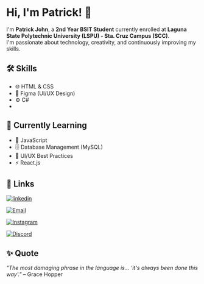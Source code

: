 # Hi, I'm Patrick! 👋
  I'm **Patrick John**, a **2nd Year BSIT Student** currently enrolled at **Laguna State Polytechnic University (LSPU) - Sta. Cruz Campus (SCC)**.  
  I'm passionate about technology, creativity, and continuously improving my skills.  

## 🛠 Skills

- 🌐 HTML & CSS  
- 🎨 Figma (UI/UX Design)  
- ⚙️ C#
- 
## 🌱 Currently Learning

- 📜 JavaScript  
- 🗄️ Database Management (MySQL)  
- 🎨 UI/UX Best Practices  
- ⚡ React.js

## 🔗 Links

[![linkedin](https://img.shields.io/badge/linkedin-0A66C2?style=for-the-badge&logo=linkedin&logoColor=white)](https://www.linkedin.com/in/goco-patrick-john-m-b736b8374/)

[![Email](https://img.shields.io/badge/Email-D14836?style=for-the-badge&logo=gmail&logoColor=white)](goco.pj.bsinfotech@gmail.com)

[![Instagram](https://img.shields.io/badge/Instagram-E4405F?style=for-the-badge&logo=instagram&logoColor=white)](https://www.instagram.com/p__scorp/)

[![Discord](https://img.shields.io/badge/Discord-5865F2?style=for-the-badge&logo=discord&logoColor=white)](https://discord.com/users/zero_199x)

## ✨ Quote
*"The most damaging phrase in the language is... 'it's always been done this way'."* – Grace Hopper  
